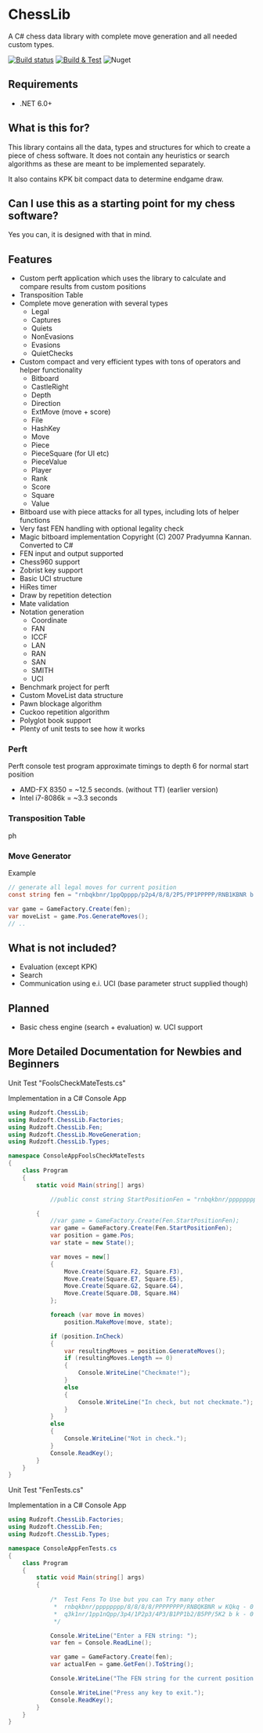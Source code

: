 # ChessLib
A C# chess data library with complete move generation and all needed custom types.

[![Build status](https://ci.appveyor.com/api/projects/status/6dksl8dsq5s1n2uv/branch/master?svg=true)](https://ci.appveyor.com/project/rudzen/chesslib/branch/master)
[![Build & Test](https://github.com/rudzen/ChessLib/actions/workflows/test.yml/badge.svg)](https://github.com/rudzen/ChessLib/actions/workflows/test.yml)
![Nuget](https://img.shields.io/nuget/v/Rudzoft.ChessLib)

## Requirements

* .NET 6.0+

## What is this for?

This library contains all the data, types and structures for which to create a piece of
chess software. It does not contain any heuristics or search algorithms as these
are meant to be implemented separately.

It also contains KPK bit compact data to determine endgame draw.

## Can I use this as a starting point for my chess software?

Yes you can, it is designed with that in mind.

## Features

* Custom perft application which uses the library to calculate and compare results from custom positions
* Transposition Table
* Complete move generation with several types
  * Legal
  * Captures
  * Quiets
  * NonEvasions
  * Evasions
  * QuietChecks
* Custom compact and very efficient types with tons of operators and helper functionality
  * Bitboard
  * CastleRight
  * Depth
  * Direction
  * ExtMove (move + score)
  * File
  * HashKey
  * Move
  * Piece
  * PieceSquare (for UI etc)
  * PieceValue
  * Player
  * Rank
  * Score
  * Square
  * Value
* Bitboard use with piece attacks for all types, including lots of helper functions
* Very fast FEN handling with optional legality check
* Magic bitboard implementation Copyright (C) 2007 Pradyumna Kannan. Converted to C#
* FEN input and output supported
* Chess960 support
* Zobrist key support
* Basic UCI structure
* HiRes timer
* Draw by repetition detection
* Mate validation
* Notation generation
  * Coordinate
  * FAN
  * ICCF
  * LAN
  * RAN
  * SAN
  * SMITH
  * UCI
* Benchmark project for perft
* Custom MoveList data structure
* Pawn blockage algorithm
* Cuckoo repetition algorithm
* Polyglot book support
* Plenty of unit tests to see how it works

### Perft

Perft console test program approximate timings to depth 6 for normal start position

* AMD-FX 8350 = ~12.5 seconds. (without TT) (earlier version)
* Intel i7-8086k = ~3.3 seconds

### Transposition Table

ph

### Move Generator

Example

```c#
// generate all legal moves for current position
const string fen = "rnbqkbnr/1ppQpppp/p2p4/8/8/2P5/PP1PPPPP/RNB1KBNR b KQkq - 1 6";

var game = GameFactory.Create(fen);
var moveList = game.Pos.GenerateMoves();
// ..
```

## What is not included?

* Evaluation (except KPK)
* Search
* Communication using e.i. UCI (base parameter struct supplied though)

## Planned

* Basic chess engine (search + evaluation) w. UCI support

## More Detailed Documentation for Newbies and Beginners

Unit Test "FoolsCheckMateTests.cs"

 Implementation in a C# Console App 


```c#
using Rudzoft.ChessLib;
using Rudzoft.ChessLib.Factories;
using Rudzoft.ChessLib.Fen;
using Rudzoft.ChessLib.MoveGeneration;
using Rudzoft.ChessLib.Types;

namespace ConsoleAppFoolsCheckMateTests
{
    class Program
    {
        static void Main(string[] args)

            //public const string StartPositionFen = "rnbqkbnr/pppppppp/8/8/8/8/PPPPPPPP/RNBQKBNR w KQkq - 0 1";

        {
            //var game = GameFactory.Create(Fen.StartPositionFen);
            var game = GameFactory.Create(Fen.StartPositionFen);
            var position = game.Pos;
            var state = new State();

            var moves = new[]
            {
                Move.Create(Square.F2, Square.F3),
                Move.Create(Square.E7, Square.E5),
                Move.Create(Square.G2, Square.G4),
                Move.Create(Square.D8, Square.H4)
            };

            foreach (var move in moves)
                position.MakeMove(move, state);

            if (position.InCheck)
            {
                var resultingMoves = position.GenerateMoves();
                if (resultingMoves.Length == 0)
                {
                    Console.WriteLine("Checkmate!");
                }
                else
                {
                    Console.WriteLine("In check, but not checkmate.");
                }
            }
            else
            {
                Console.WriteLine("Not in check.");
            }
            Console.ReadKey();
        }
    }
}
```

Unit Test "FenTests.cs"

 Implementation in a C# Console App 


```c#
using Rudzoft.ChessLib.Factories;
using Rudzoft.ChessLib.Fen;
using Rudzoft.ChessLib.Types;

namespace ConsoleAppFenTests.cs
{
    class Program
    {
        static void Main(string[] args)
        {
         
            /*  Test Fens To Use but you can Try many other
             *  rnbqkbnr/pppppppp/8/8/8/8/PPPPPPPP/RNBQKBNR w KQkq - 0 1
             *  q3k1nr/1pp1nQpp/3p4/1P2p3/4P3/B1PP1b2/B5PP/5K2 b k - 0 17
             */

            Console.WriteLine("Enter a FEN string: ");
            var fen = Console.ReadLine();

            var game = GameFactory.Create(fen);
            var actualFen = game.GetFen().ToString();

            Console.WriteLine("The FEN string for the current position is: " + actualFen);

            Console.WriteLine("Press any key to exit.");
            Console.ReadKey();
        }
    }
}
```
